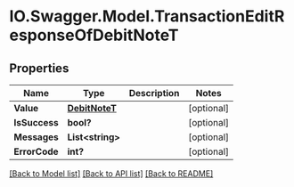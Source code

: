 # IO.Swagger.Model.TransactionEditResponseOfDebitNoteT
## Properties

Name | Type | Description | Notes
------------ | ------------- | ------------- | -------------
**Value** | [**DebitNoteT**](DebitNoteT.md) |  | [optional] 
**IsSuccess** | **bool?** |  | [optional] 
**Messages** | **List&lt;string&gt;** |  | [optional] 
**ErrorCode** | **int?** |  | [optional] 

[[Back to Model list]](../README.md#documentation-for-models) [[Back to API list]](../README.md#documentation-for-api-endpoints) [[Back to README]](../README.md)

